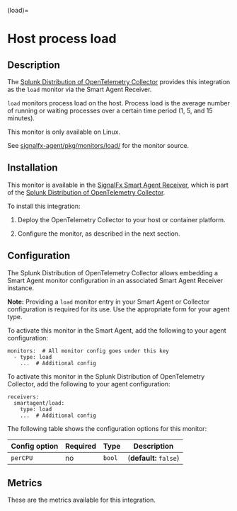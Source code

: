 (load)=

# Host process load

<meta name="description" content="Documentation on the load monitor">


## Description

The [Splunk Distribution of OpenTelemetry Collector](https://github.com/signalfx/splunk-otel-collector) provides this integration as the `load` monitor via the Smart Agent Receiver.

`load` monitors process load on the host. Process load is the average number of running or waiting processes over a certain time period (1, 5, and 15 minutes).

This monitor is only available on Linux.

See [signalfx-agent/pkg/monitors/load/](https://github.com/signalfx/signalfx-agent/tree/main/pkg/monitors/load) for the monitor source.


## Installation

This monitor is available in the [SignalFx Smart Agent Receiver](https://github.com/signalfx/splunk-otel-collector/tree/main/internal/receiver/smartagentreceiver), which is part of the [Splunk Distribution of OpenTelemetry Collector](https://github.com/signalfx/splunk-otel-collector).

To install this integration:

1. Deploy the OpenTelemetry Collector to your host or container platform.

2. Configure the monitor, as described in the next section.


## Configuration

The Splunk Distribution of OpenTelemetry Collector allows embedding a Smart Agent monitor configuration in an associated Smart Agent Receiver instance.

**Note:** Providing a `load` monitor entry in your Smart Agent or Collector configuration is required for its use. Use the appropriate form for your agent type.


To activate this monitor in the Smart Agent, add the following to your agent configuration:

```
monitors:  # All monitor config goes under this key
  - type: load
    ...  # Additional config
```

To activate this monitor in the Splunk Distribution of OpenTelemetry Collector, add the following to your agent configuration:

```
receivers:
  smartagent/load:
    type: load
    ...  # Additional config
```

The following table shows the configuration options for this monitor:

| Config option | Required | Type | Description |
| --- | --- | --- | --- |
| `perCPU` | no | `bool` |  (**default:** `false`) |


## Metrics

These are the metrics available for this integration.

<div class="metrics-table" type="collectd-load" include="markdown"></div>
